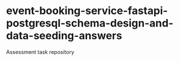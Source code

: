 # event-booking-service-fastapi-postgresql-schema-design-and-data-seeding-answers
Assessment task repository
